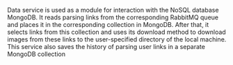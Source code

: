 Data service is used as a module for interaction with the NoSQL database MongoDB. 
It reads parsing links from the corresponding RabbitMQ queue and places it 
in the corresponding collection in MongoDB. After that, it selects links from this
collection and uses its download method to download images from these links to the 
user-specified directory of the local machine. This service also saves the history 
of parsing user links in a separate MongoDB collection
